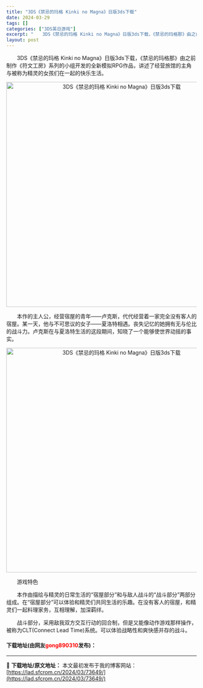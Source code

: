 ```yaml
---
title: "3DS《禁忌的玛格 Kinki no Magna》日版3ds下载"
date: 2024-03-29
tags: []
categories: ["3DS英日游戏"]
excerpt: "　　3DS《禁忌的玛格 Kinki no Magna》日版3ds下载，《禁忌的玛格那》由之前制作《符文工房》系列的小组开发的全新模拟RPG作品，讲述了经营旅馆的主角与被称为精灵的女孩们在一起的快乐生活。 　　本作的主人公，经营宿屋的青年&mdash;&mdash;卢克斯，代代经营着一家完全没有客人的&hellip;"
layout: post
---
```


 <p>　　3DS《禁忌的玛格 Kinki no Magna》日版3ds下载，《禁忌的玛格那》由之前制作《符文工房》系列的小组开发的全新模拟RPG作品，讲述了经营旅馆的主角与被称为精灵的女孩们在一起的快乐生活。</p> <p align="center"><img align="" border="0" src="https://lad.sfcrom.cn/wp-content/uploads/2024/03/20240329_66062c4a2b8d6.png" width="595" alt="3DS《禁忌的玛格 Kinki no Magna》日版3ds下载" /></p> <p>　　本作的主人公，经营宿屋的青年&mdash;&mdash;卢克斯，代代经营着一家完全没有客人的宿屋。某一天，他与不可思议的女子&mdash;&mdash;夏洛特相遇。丧失记忆的她拥有无与伦比的战斗力。卢克斯在与夏洛特生活的这段期间，知晓了一个能够使世界动摇的事实。</p> <p align="center"><img align="" border="0" src="https://lad.sfcrom.cn/wp-content/uploads/2024/03/20240329_66062c4b6b09c.png" width="594" alt="3DS《禁忌的玛格 Kinki no Magna》日版3ds下载" /></p> <p>　　游戏特色</p> <p>　　本作由描绘与精灵的日常生活的&ldquo;宿屋部分&rdquo;和与敌人战斗的&ldquo;战斗部分&rdquo;两部分组成。在&ldquo;宿屋部分&rdquo;可以体验和精灵们共同生活的乐趣。在没有客人的宿屋，和精灵们一起料理家务，互相理解，加深羁绊。</p> <p>　　战斗部分，采用敌我双方交互行动的回合制，但是又能像动作游戏那样操作，被称为CLT(Connect Lead Time)系统。可以体验战略性和爽快感并存的战斗。</p> <p><h4>下载地址(由网友<font color="red">gong890310</font>发布)：</h4></p> 

---
📖 **下载地址/原文地址：** 本文最初发布于我的博客网站：[https://lad.sfcrom.cn/2024/03/73649/](https://lad.sfcrom.cn/2024/03/73649/)
